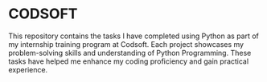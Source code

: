 # CODSOFT
This repository contains the tasks I have completed using Python as part of my internship training program at Codsoft. Each project showcases my problem-solving skills and understanding of Python Programming. These tasks have helped me enhance my coding proficiency and gain practical experience.
